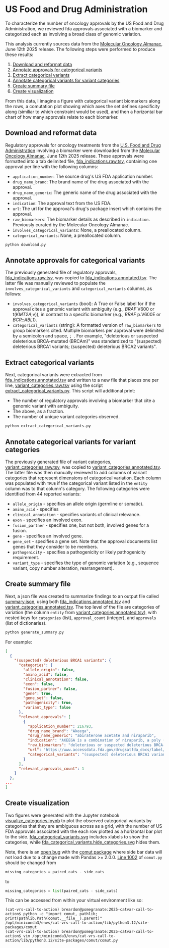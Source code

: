# US Food and Drug Administration
To characterize the number of oncology approvals by the US Food and Drug Administration, we reviewed fda approvals associated with a biomarker and categorized each as involving a broad class of genomic variation.

This analysis currently sources data from the [Molecular Oncology Almanac](https://dev.moalmanac.org), June 12th 2025 release. The following steps were performed to produce these results:
1. [Download and reformat data](#download-and-reformat-data)
2. [Annotate approvals for categorical variants](#annotate-approvals-for-categorical-variants)
3. [Extract categorical variants](#extract-categorical-variants)
4. [Annotate categorical variants for variant categories](#annotate-categorical-variants-for-variant-categories)
5. [Create summary file](#create-summary-file)
6. [Create visualization](#create-visualization)

From this data, I imagine a figure with categorical variant biomarkers along the rows, a comutation plot showing which axes the set defines specificity along (similiar to which constraint would be used), and then a horizontal bar chart of how many approvals relate to each biomarker.

## Download and reformat data
Regulatory approvals for oncology treatments from the [U.S. Food and Drug Administration](https://www.fda.gov/drugs/resources-information-approved-drugs/oncology-cancerhematologic-malignancies-approval-notifications) involving a biomarker were downloaded from the [Molecular Oncology Almanac](https://dev.moalmanac.org), June 12th 2025 release. These approvals were formatted into a tab delimited file, [fda_indications.raw.tsv](./fda_indications.raw.tsv), containing one approval per line with the following columns:
-  `application_number`: The source drug's US FDA application number.
- `drug_name_brand`: The brand name of the drug associated with the approval.
- `drug_name_generic`: The generic name of the drug associated with the approval.
- `indication`: The approval text from the US FDA.
- `url`: The url for the approval's drug's package insert which contains the approval.
- `raw_biomarkers`: The biomarker details as described in `indication`. Previously curated by the Molecular Oncology Almanac.
- `involves_categorical_variants`: None, a preallocated column.
- `categorical_variants`: None, a preallocated column.

```bash
python download.py
```

## Annotate approvals for categorical variants
The previously generated file of regulatory approvals, [fda_indications.raw.tsv](./fda_indications.raw.tsv), was copied to [fda_indications.annotated.tsv](./fda_indications.annotated.tsv). The latter file was manually reviewed to populate the `involves_categorical_variants` and `categorical_variants` columns, as follows:
- `involves_categorical_variants` (bool): A True or False label for if the approval cites a genomic variant with ambiguity (e.g., _BRAF_ V600 or t(_KMT2A_;v)), in contrast to a specific biomarker (e.g., _BRAF_ p.V600E or _BCR_::_ABL1_).
- `categorical_variants` (string): A formatted version of `raw_biomarkers` to group biomarkers cited. Multiple biomarkers per approval were delimited by a semicolon and space, `; `. For example, "deleterious or suspected deleterious BRCA-mutated (BRCAm)" was standardized to "(suspected) deleterious BRCA1 variants; (suspected) deleterious BRCA2 variants". 

## Extract categorical variants
Next, categorical variants were extracted from [fda_indications.annotated.tsv](./fda_indications.annotated.tsv) and written to a new file that places one per line, [variant_categories.raw.tsv](./variant-categories.raw.txt) using the script [extract_categorical_variants.py](./extract_categorical_variants.py). This script will additional print:
- The number of regulatory approvals involving a biomarker that cite a genomic variant with ambiguity.
- The above, as a fraction.
- The number of unique variant categories observed.

```bash
python extract_categorical_variants.py
```

## Annotate categorical variants for variant categories
The previously generated file of variant categories, [variant_categories.raw.tsv](./variant_categories.raw.tsv), was copied to [variant_categories.annotated.tsv](./variant_categories.raw.tsv). The latter file was then manually reviewed to add columns of variant categories that represent dimensions of categorical variation. Each column was populated with `TRUE` if the categorical variant listed in the `entity` column was  to that column's category. The following categories were identified from 44 reported variants:
- `allele_origin` - specifies an allele origin (germline or somatic).
- `amino_acid` - specifies 
- `clinical_annotation` - specifies variants of clinical relevance.
- `exon` - specifies an involved exon.
- `fusion_partner` - specifies one, but not both, involved genes for a fusion.
- `gene` - specifies an involved gene.
- `gene_set` - specifies a gene set. Note that the approval documents list genes that they consider to be members.
- `pathogenicity` - specifies a pathogenicity or likely pathogenicity requirement.
- `variant_type` - specifies the type of genomic variation (e.g., sequence variant, copy number alteration, rearrangement).

## Create summary file
Next, a json file was created to summarize findings to an output file called [summary.json](./summary.json), using both [fda_indications.annotated.tsv](./fda_indications.annotated.tsv) and [variant_categories.annotated.tsv](./variant_categories.annotated.txt). The top level of the file are categories of variation (the column `entity` from [variant_categories.annotated.tsv](./variant_categories.annotated.tsv)), with nested keys for `categories` (list), `approval_count` (integer), and `approvals` (list of dictionaries). 

```bash
python generate_summary.py
```

For example:
```json
[
  {
    "(suspected) deleterious BRCA1 variants": {
      "categories": {
        "allele_origin": false,
        "amino_acid": false,
        "clinical_annotation": false,
        "exon": false,
        "fusion_partner": false,
        "gene": true,
        "gene_set": false,
        "pathogenicity": true,
        "variant_type": false
      },
      "relevant_approvals": [
        {
          "application_number": 216793,
          "drug_name_brand": "Akeega",
          "drug_name_generic": "abiraterone acetate and niraparib",
          "indication": "AKEEGA is a combination of niraparib, a poly (ADP-ribose) polymerase (PARP) inhibitor, and abiraterone acetate, a CYP17 inhibitor indicated with prednisone for the treatment of adult patients with deleterious or suspected deleterious BRCA-mutated (BRCAm) metastatic castration-resistant prostate cancer (mCRPC). Select patients for therapy based on an FDA-approved test for AKEEGA.",
          "raw_biomarkers": "deleterious or suspected deleterious BRCA-mutated (BRCAm)",
          "url": "https://www.accessdata.fda.gov/drugsatfda_docs/label/2023/216793s000lbl.pdf",
          "categorical_variants": "(suspected) deleterious BRCA1 variants; (suspected) deleterious BRCA2 variants"
        }
      ],
      "relevant_approvals_count": 1
    }
  },
...
]
```

## Create visualization
Two figures were generated with the Jupyter notebook [visualize_categories.ipynb](./visualize_categories.ipynb) to plot the observed categorical variants by categories that they are ambiguous across as a grid, with the number of US FDA approvals associated with the each row plotted as a horizontal bar plot to the side. [fda_categorical_variants.svg](./fda_categorical_variants.svg) includes xlabels to show the categories, while [fda_categorical_variants.hide_categories.svg](./fda_categorical_variants.hide_categories.svg) hides them.

Note, there is an [open bug](https://github.com/vanallenlab/comut/issues/22) with the [comut package](https://github.com/vanallenlab/comut/) where side bar data will not load due to a change made with Pandas >= 2.0.0. [Line 1002](https://github.com/vanallenlab/comut/issues/22#issuecomment-2300073660) of `comut.py` should be changed from 
```python
missing_categories = paired_cats - side_cats
```
to
```python
missing_categories = list(paired_cats - side_cats)
```
This can be accessed from within your virtual environment like so:
```
(cat-vrs-call-to-action) breardon@pomegranate:2025-catvar-call-to-action$ python -c "import comut, pathlib; print(pathlib.Path(comut.__file__).parent)"
/opt/miniconda3/envs/cat-vrs-call-to-action/lib/python3.12/site-packages/comut
(cat-vrs-call-to-action) breardon@pomegranate:2025-catvar-call-to-action$ vim /opt/miniconda3/envs/cat-vrs-call-to-action/lib/python3.12/site-packages/comut/comut.py
```
